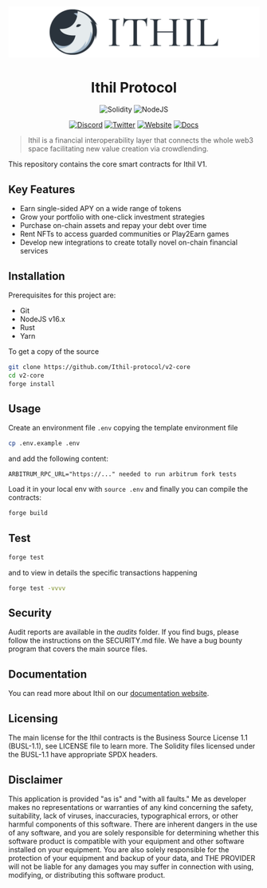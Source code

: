 ![ithil](header.png)

<h1 align="center">Ithil Protocol</h1>

<div align="center">

![Solidity](https://img.shields.io/badge/Solidity-0.8.18-e6e6e6?style=for-the-badge&logo=solidity&logoColor=black)
![NodeJS](https://img.shields.io/badge/Node.js-16.x-339933?style=for-the-badge&logo=nodedotjs&logoColor=white)

[![Discord](https://img.shields.io/badge/Discord-7289DA?style=for-the-badge&logo=discord&logoColor=white)](https://discord.gg/tEaGBcGdQC)
[![Twitter](https://img.shields.io/badge/Twitter-1DA1F2?style=for-the-badge&logo=twitter&logoColor=white)](https://twitter.com/ithil_protocol)
[![Website](https://img.shields.io/badge/Website-E34F26?style=for-the-badge&logo=Google-chrome&logoColor=white)](https://ithil.fi/)
[![Docs](https://img.shields.io/badge/Docs-7B36ED?style=for-the-badge&logo=gitbook&logoColor=white)](https://docs.ithil.fi/)

</div>

> Ithil is a financial interoperability layer that connects the whole web3 space facilitating new value creation via
> crowdlending.

This repository contains the core smart contracts for Ithil V1.

## Key Features

- Earn single-sided APY on a wide range of tokens
- Grow your portfolio with one-click investment strategies
- Purchase on-chain assets and repay your debt over time
- Rent NFTs to access guarded communities or Play2Earn games
- Develop new integrations to create totally novel on-chain financial services

## Installation

Prerequisites for this project are:

- Git
- NodeJS v16.x
- Rust
- Yarn

To get a copy of the source

```bash
git clone https://github.com/Ithil-protocol/v2-core
cd v2-core
forge install
```

## Usage

Create an environment file `.env` copying the template environment file

```bash
cp .env.example .env
```

and add the following content:

```text
ARBITRUM_RPC_URL="https://..." needed to run arbitrum fork tests
```

Load it in your local env with `source .env` and finally you can compile the contracts:

```bash
forge build
```

## Test

```bash
forge test
```

and to view in details the specific transactions happening

```bash
forge test -vvvv
```

## Security

Audit reports are available in the _audits_ folder. If you find bugs, please follow the instructions on the SECURITY.md
file. We have a bug bounty program that covers the main source files.

## Documentation

You can read more about Ithil on our [documentation website](https://docs.ithil.fi/).

## Licensing

The main license for the Ithil contracts is the Business Source License 1.1 (BUSL-1.1), see LICENSE file to learn more.
The Solidity files licensed under the BUSL-1.1 have appropriate SPDX headers.

## Disclaimer

This application is provided "as is" and "with all faults." Me as developer makes no representations or warranties of
any kind concerning the safety, suitability, lack of viruses, inaccuracies, typographical errors, or other harmful
components of this software. There are inherent dangers in the use of any software, and you are solely responsible for
determining whether this software product is compatible with your equipment and other software installed on your
equipment. You are also solely responsible for the protection of your equipment and backup of your data, and THE
PROVIDER will not be liable for any damages you may suffer in connection with using, modifying, or distributing this
software product.
